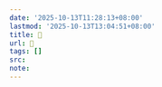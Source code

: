 ```yaml
---
date: '2025-10-13T11:28:13+08:00'
lastmod: '2025-10-13T13:04:51+08:00'
title: 󰜄
url: 󰜄
tags: []
src:
note:
---
```

